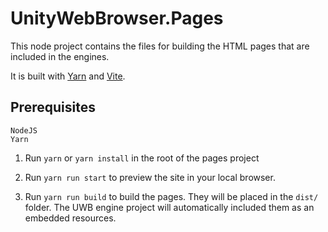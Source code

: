 # UnityWebBrowser.Pages

This node project contains the files for building the HTML pages that are included in the engines.

It is built with [Yarn](https://yarnpkg.com/) and [Vite](https://vitejs.dev/).

## Prerequisites

```
NodeJS
Yarn
```

1. Run `yarn` or `yarn install` in the root of the pages project

2. Run `yarn run start` to preview the site in your local browser.

3. Run `yarn run build` to build the pages. They will be placed in the `dist/` folder. The UWB engine project will automatically included them as an embedded resources.
